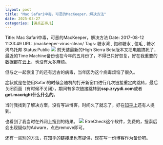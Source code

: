 ```yaml
---
layout: post
title: "Mac Safari中毒，可恶的MacKeeper，解决方法"
date: 2025-03-27
categories: [讲点正事儿]
---
```


Title: Mac Safari中毒，可恶的MacKeeper，解决方法
Date: 2017-08-12 11:33:49
URL: /mackeeper-virus-clean/
Tags: 糖水湾 , 饱和糖水 , 位毛 , 糖水湾乌托邦
Status:Public
![](http://img.weimao.me/2019-05-21-032111.jpg)
前天装最新的High Sierra Beta版本又把电脑搞死了，最近的Time Machine备份也在今年的五月份了，不得已只好恢复，好在我重要的数据都在云上，也没有太多麻烦。

但与之一起恢复了的还有远古的病毒，当年因为这个病毒烦恼了很久。

症状就是在使用Safari的时候会随机的打开新窗口进行几次链接重定向跳转，最后关闭页面（有时候不关闭），期间有多次链接跳转到**ssp.zryydi.com**或者**get.macright什么什么的**。

当时我找到了解决方案，没有写进博客，时间久了就忘了，好在[知乎上](https://www.zhihu.com/question/24850356)还有人提到。

也看到了我当时在外网上搜到的结果。
![](http://img.weimao.me/2019-05-21-032117.jpg)
EtreCheck这个软件，免费的，搜索后会出现疑似的Adware，点击remove即可。

还有一些别的方法，在知乎的链接里也有提供，现在写一份博客作为备份吧。